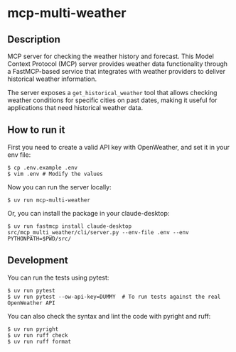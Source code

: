 # mcp-multi-weather

## Description

MCP server for checking the weather history and forecast. This Model Context Protocol (MCP) server
provides weather data functionality through a FastMCP-based service that integrates with weather
providers to deliver historical weather information.

The server exposes a `get_historical_weather` tool that allows checking weather conditions for
specific cities on past dates, making it useful for applications that need historical weather data.

## How to run it

First you need to create a valid API key with OpenWeather, and set it in your env file:

```
$ cp .env.example .env
$ vim .env # Modify the values
```

Now you can run the server locally:

```
$ uv run mcp-multi-weather
```

Or, you can install the package in your claude-desktop:

```
$ uv run fastmcp install claude-desktop src/mcp_multi_weather/cli/server.py --env-file .env --env PYTHONPATH=$PWD/src/
```

## Development

You can run the tests using pytest:

```
$ uv run pytest
$ uv run pytest --ow-api-key=DUMMY  # To run tests against the real OpenWeather API
```

You can also check the syntax and lint the code with pyright and ruff:

```
$ uv run pyright
$ uv run ruff check
$ uv run ruff format
```
